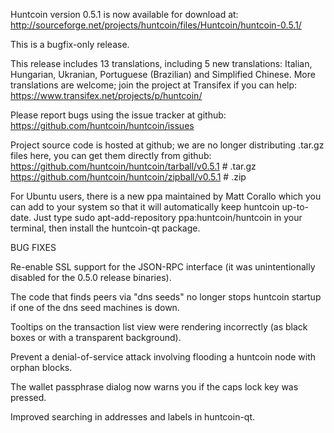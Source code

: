 Huntcoin version 0.5.1 is now available for download at:
http://sourceforge.net/projects/huntcoin/files/Huntcoin/huntcoin-0.5.1/

This is a bugfix-only release.

This release includes 13 translations, including 5 new translations:
Italian, Hungarian, Ukranian, Portuguese (Brazilian) and Simplified Chinese.
More translations are welcome; join the project at Transifex if you can help:
https://www.transifex.net/projects/p/huntcoin/

Please report bugs using the issue tracker at github:
https://github.com/huntcoin/huntcoin/issues

Project source code is hosted at github; we are no longer
distributing .tar.gz files here, you can get them
directly from github:
https://github.com/huntcoin/huntcoin/tarball/v0.5.1  # .tar.gz
https://github.com/huntcoin/huntcoin/zipball/v0.5.1  # .zip

For Ubuntu users, there is a new ppa maintained by Matt Corallo which
you can add to your system so that it will automatically keep
huntcoin up-to-date.  Just type
sudo apt-add-repository ppa:huntcoin/huntcoin
in your terminal, then install the huntcoin-qt package.


BUG FIXES

Re-enable SSL support for the JSON-RPC interface (it was unintentionally
disabled for the 0.5.0 release binaries).

The code that finds peers via "dns seeds" no longer stops huntcoin startup
if one of the dns seed machines is down.

Tooltips on the transaction list view were rendering incorrectly (as black boxes
or with a transparent background).

Prevent a denial-of-service attack involving flooding a huntcoin node with
orphan blocks.

The wallet passphrase dialog now warns you if the caps lock key was pressed.

Improved searching in addresses and labels in huntcoin-qt.
